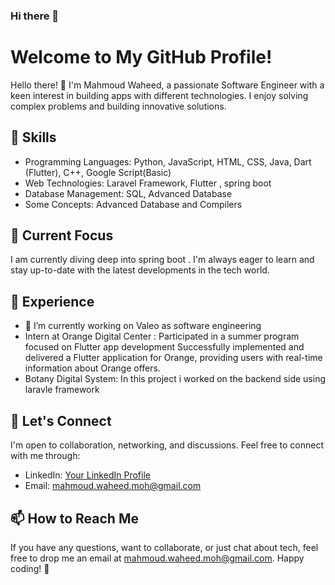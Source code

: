 ### Hi there 👋

# Welcome to My GitHub Profile!

Hello there! 👋 I'm Mahmoud Waheed, a passionate Software Engineer with a keen interest in building apps with different technologies. I enjoy solving complex problems and building innovative solutions.

## 🔧 Skills

- Programming Languages: Python, JavaScript, HTML, CSS, Java, Dart (Flutter), C++,  Google Script(Basic) 
- Web Technologies: Laravel Framework, Flutter , spring boot
- Database Management: SQL, Advanced Database
- Some Concepts: Advanced Database and Compilers   

## 🌱 Current Focus

I am currently diving deep into spring boot . I'm always eager to learn and stay up-to-date with the latest developments in the tech world.

## 📜 Experience

- 🔭 I’m currently working on Valeo as software engineering
- Intern at Orange Digital Center : Participated in a summer program focused on Flutter app development
  Successfully implemented and delivered a Flutter application for Orange, providing users with real-time information about Orange offers.
- Botany Digital System: In this project i worked on the backend side using laravle framework 

## 🤝 Let's Connect

I'm open to collaboration, networking, and discussions. Feel free to connect with me through:

- LinkedIn: [Your LinkedIn Profile](https://www.linkedin.com/in/mahmoud-waheed-b24a45217)
- Email: mahmoud.waheed.moh@gmail.com

## 📫 How to Reach Me

If you have any questions, want to collaborate, or just chat about tech, feel free to drop me an email at mahmoud.waheed.moh@gmail.com.
Happy coding! 🚀
